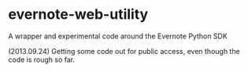 evernote-web-utility
====================

A wrapper and experimental code around the Evernote Python SDK

(2013.09.24)  Getting some code out for public access, even though the code is rough so far.
